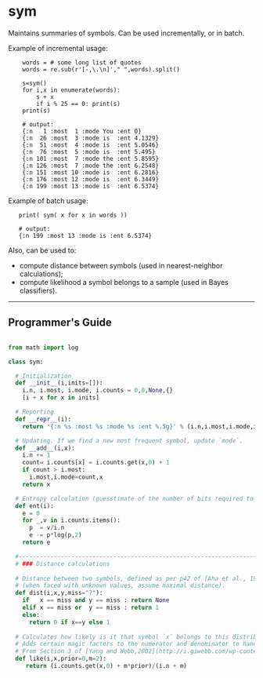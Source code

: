 
# sym

Maintains summaries of symbols. Can be used incrementally, or in batch.

Example of incremental usage:

        words = # some long list of quotes
        words = re.sub(r'[-,\.\n]'," ",words).split()

        s=sym()
        for i,x in enumerate(words):
            s + x
            if i % 25 == 0: print(s) 
        print(s)

        # output:
        {:n   1 :most  1 :mode You :ent 0}
        {:n  26 :most  3 :mode is  :ent 4.1329}
        {:n  51 :most  4 :mode is  :ent 5.0546}
        {:n  76 :most  5 :mode is  :ent 5.495}
        {:n 101 :most  7 :mode the :ent 5.8595}
        {:n 126 :most  7 :mode the :ent 6.2548}
        {:n 151 :most 10 :mode is  :ent 6.2816}
        {:n 176 :most 12 :mode is  :ent 6.3449}
        {:n 199 :most 13 :mode is  :ent 6.5374}

Example of batch usage:

       print( sym( x for x in words ))

       # output:
       {:n 199 :most 13 :mode is :ent 6.5374}

Also, can be used to:

- compute distance between symbols (used in nearest-neighbor calculations);
- compute likelihood a symbol belongs to a sample (used in Bayes classifiers).

____

## Programmer's Guide

```python

from math import log

class sym:

  # Initialization
  def __init__(i,inits=[]):
    i.n, i.most, i.mode, i.counts = 0,0,None,{}
    [i + x for x in inits]

  # Reporting
  def __repr__(i):
    return '{:n %s :most %s :mode %s :ent %.5g}' % (i.n,i.most,i.mode,i.ent())

  # Updating. If we find a new most frequent symbol, update `mode`.
  def __add__(i,x):
    i.n += 1
    count= i.counts[x] = i.counts.get(x,0) + 1
    if count > i.most:
      i.most,i.mode=count,x
    return x

  # Entropy calculation (guesstimate of the number of bits required to encode this distribution).
  def ent(i):
    e = 0
    for _,v in i.counts.items():
      p  = v/i.n
      e -= p*log(p,2)
    return e

  #----------------------------------------------------------------------------
  # ### Distance calculations
  
  # Distance between two symbols, defined as per p42 of [Aha et al., 1991](https://goo.gl/2722eJ)
  # (when faced with unknown values, assume maximal distance).
  def dist(i,x,y,miss="?"):
    if   x == miss and y == miss : return None
    elif x == miss or  y == miss : return 1
    else:
      return 0 if x==y else 1
  
  # Calculates how likely is it that symbol `x` belongs to this distribution (used in Bayes classifiers).
  # Adds certain magic factors to the numerator and denominator to handle low frequency events.
  # From Section 3 of [Yang and Webb,2002](http://i.giwebb.com/wp-content/papercite-data/pdf/YangWebb02b.pdf).
  def like(i,x,prior=0,m=2):
     return (i.counts.get(x,0) + m*prior)/(i.n + m)   
 
```

